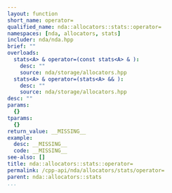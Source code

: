 ```yaml
---
layout: function
short_name: operator=
qualified_name: nda::allocators::stats::operator=
namespaces: [nda, allocators, stats]
includer: nda/nda.hpp
brief: ""
overloads:
  stats<A> & operator=(const stats<A> & ):
    desc: ""
    source: nda/storage/allocators.hpp
  stats<A> & operator=(stats<A> && ):
    desc: ""
    source: nda/storage/allocators.hpp
desc: ""
params:
  {}
tparams:
  {}
return_value: __MISSING__
example:
  desc: __MISSING__
  code: __MISSING__
see-also: []
title: nda::allocators::stats::operator=
permalink: /cpp-api/nda/allocators/stats/operator=
parent: nda::allocators::stats
...
```


